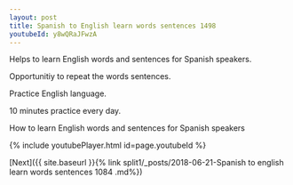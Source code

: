 ```yaml
---
layout: post
title: Spanish to English learn words sentences 1498 
youtubeId: y8wQRaJFwzA
---
```

 
 
Helps to learn English words and sentences for Spanish speakers.

Opportunitiy to repeat the words sentences. 

Practice English language. 
 
10 minutes practice every day. 
 
How to learn English words and sentences for Spanish speakers 
 
{% include youtubePlayer.html id=page.youtubeId %}
 
 
[Next]({{ site.baseurl }}{% link  split1/_posts/2018-06-21-Spanish to english learn words sentences 1084 .md%})
 
